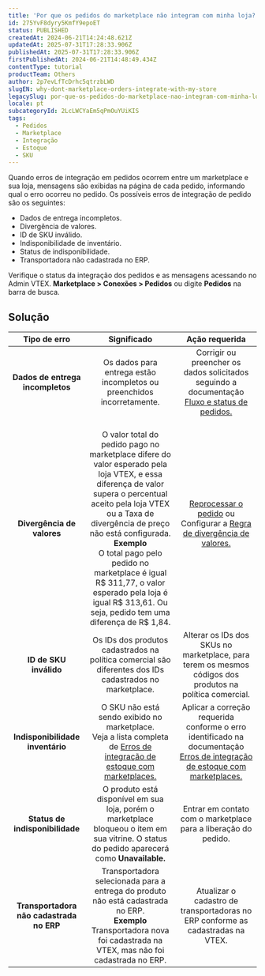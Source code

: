 ```yaml
---
title: 'Por que os pedidos do marketplace não integram com minha loja?'
id: 275YvF8dyry5KmfY9epoET
status: PUBLISHED
createdAt: 2024-06-21T14:24:48.621Z
updatedAt: 2025-07-31T17:28:33.906Z
publishedAt: 2025-07-31T17:28:33.906Z
firstPublishedAt: 2024-06-21T14:48:49.434Z
contentType: tutorial
productTeam: Others
author: 2p7evLfTcDrhc5qtrzbLWD
slugEN: why-dont-marketplace-orders-integrate-with-my-store
legacySlug: por-que-os-pedidos-do-marketplace-nao-integram-com-minha-loja
locale: pt
subcategoryId: 2LcLWCYaEm5qPmOuYUiKIS
tags:
  - Pedidos
  - Marketplace
  - Integração
  - Estoque
  - SKU
---
```


Quando erros de integração em pedidos ocorrem entre um marketplace e sua loja, mensagens são exibidas na página de cada pedido, informando qual o erro ocorreu no pedido. Os possíveis erros de integração de pedido são os seguintes:  

- Dados de entrega incompletos.  
- Divergência de valores.  
- ID de SKU inválido.  
- Indisponibilidade de inventário.  
- Status de indisponibilidade.  
- Transportadora não cadastrada no ERP.  

Verifique o status da integração dos pedidos e as mensagens acessando no Admin VTEX. **Marketplace > Conexões > Pedidos** ou digite **Pedidos** na barra de busca.   

## Solução

| **Tipo de erro** | **Significado** | **Ação requerida** |
|:---:|:---:|:---:|
| **Dados de entrega incompletos** | Os dados para entrega estão incompletos ou preenchidos incorretamente. | Corrigir ou preencher os dados solicitados seguindo a documentação [Fluxo e status de pedidos.](https://help.vtex.com/pt/tutorial/fluxo-e-status-de-pedidos--tutorials_196) |
| <br>**Divergência de valores** | <br>O valor total do pedido pago no marketplace difere do valor esperado pela loja VTEX, e essa diferença de valor supera o percentual aceito pela loja VTEX ou a Taxa de divergência de preço não está configurada.<br>**Exemplo**<br>O total pago pelo pedido no marketplace é igual R$ 311,77, o valor esperado pela loja é igual R$ 313,61. Ou seja, pedido tem uma diferença de R$ 1,84. | [Reprocessar o pedido](https://help.vtex.com/pt/tutorial/verificando-integracao-no-bridge#pedidos) ou Configurar a [Regra de divergência de valores.](https://help.vtex.com/pt/tutorial/regra-de-divergencia-de-valores--6RlFLhD1rIRRshl83KnCjW) |
| **ID de SKU inválido** | Os IDs dos produtos cadastrados na política comercial são diferentes dos IDs cadastrados no marketplace. | Alterar os IDs dos SKUs no marketplace, para terem os mesmos códigos dos produtos na política comercial. |
| **Indisponibilidade inventário** | O SKU não está sendo exibido no marketplace.<br>Veja a lista completa de [Erros de integração de estoque com marketplaces.](https://help.vtex.com/pt/tutorial/erros-de-integracao-de-estoque-com-marketplaces--32bcsv9Dx1Dtl0YQOwWDpc) | Aplicar a correção requerida conforme o erro identificado na documentação [Erros de integração de estoque com marketplaces.](https://help.vtex.com/pt/tutorial/erros-de-integracao-de-estoque-com-marketplaces--32bcsv9Dx1Dtl0YQOwWDpc)<br>  |
| **Status de indisponibilidade** | O produto está disponível em sua loja, porém o marketplace bloqueou o item em sua vitrine. O status do pedido aparecerá como **Unavailable.** | Entrar em contato com o marketplace para a liberação do pedido. |
| **Transportadora não cadastrada no ERP** | Transportadora selecionada para a entrega do produto não está cadastrada no ERP.<br>**Exemplo**<br>Transportadora nova foi cadastrada na VTEX, mas não foi cadastrada no ERP. | Atualizar o cadastro de transportadoras no ERP conforme as cadastradas na VTEX. |

